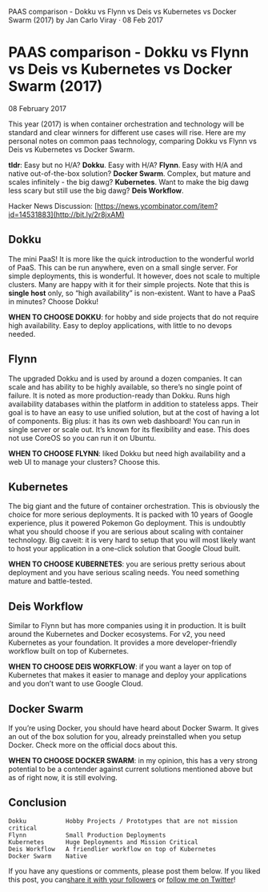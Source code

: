 PAAS comparison - Dokku vs Flynn vs Deis vs Kubernetes vs Docker Swarm (2017) by Jan Carlo Viray · 08 Feb 2017

# PAAS comparison - Dokku vs Flynn vs Deis vs Kubernetes vs Docker Swarm (2017)

 08 February 2017

This year (2017) is when container orchestration and technology will be standard and clear winners for different use cases will rise. Here are my personal notes on common paas technology, comparing Dokku vs Flynn vs Deis vs Kubernetes vs Docker Swarm.

**tldr**: Easy but no H/A? **Dokku**. Easy with H/A? **Flynn**. Easy with H/A and native out-of-the-box solution? **Docker Swarm**. Complex, but mature and scales infinitely - the big dawg? **Kubernetes**. Want to make the big dawg less scary but still use the big dawg? **Deis Workflow**.

Hacker News Discussion: [https://news.ycombinator.com/item?id=14531883](http://bit.ly/2r8jxAM)

## Dokku

The mini PaaS! It is more like the quick introduction to the wonderful world of PaaS. This can be run anywhere, even on a small single server. For simple deployments, this is wonderful. It however, does not scale to multiple clusters. Many are happy with it for their simple projects. Note that this is **single host** only, so “high availability” is non-existent. Want to have a PaaS in minutes? Choose Dokku!

**WHEN TO CHOOSE DOKKU**: for hobby and side projects that do not require high availability. Easy to deploy applications, with little to no devops needed.

## Flynn

The upgraded Dokku and is used by around a dozen companies. It can scale and has ability to be highly available, so there’s no single point of failure. It is noted as more production-ready than Dokku. Runs high availability databases within the platform in addition to stateless apps. Their goal is to have an easy to use unified solution, but at the cost of having a lot of components. Big plus: it has its own web dashboard! You can run in single server or scale out. It’s known for its flexibility and ease. This does not use CoreOS so you can run it on Ubuntu.

**WHEN TO CHOOSE FLYNN**: liked Dokku but need high availability and a web UI to manage your clusters? Choose this.

## Kubernetes

The big giant and the future of container orchestration. This is obviously the choice for more serious deployments. It is packed with 10 years of Google experience, plus it powered Pokemon Go deployment. This is undoubtly what you should choose if you are serious about scaling with container technology. Big caveit: it is very hard to setup that you will most likely want to host your application in a one-click solution that Google Cloud built.

**WHEN TO CHOOSE KUBERNETES**: you are serious pretty serious about deployment and you have serious scaling needs. You need something mature and battle-tested.

## Deis Workflow

Similar to Flynn but has more companies using it in production. It is built around the Kubernetes and Docker ecosystems. For v2, you need Kubernetes as your foundation. It provides a more developer-friendly workflow built on top of Kubernetes.

**WHEN TO CHOOSE DEIS WORKFLOW**: if you want a layer on top of Kubernetes that makes it easier to manage and deploy your applications and you don’t want to use Google Cloud.

## Docker Swarm

If you’re using Docker, you should have heard about Docker Swarm. It gives an out of the box solution for you, already preinstalled when you setup Docker. Check more on the official docs about this.

**WHEN TO CHOOSE DOCKER SWARM**: in my opinion, this has a very strong potential to be a contender against current solutions mentioned above but as of right now, it is still evolving.

## Conclusion

	Dokku           Hobby Projects / Prototypes that are not mission critical
	Flynn           Small Production Deployments
	Kubernetes      Huge Deployments and Mission Critical
	Deis Workflow   A friendlier workflow on top of Kubernetes
	Docker Swarm    Native

If you have any questions or comments, please post them below. If you liked this post, you can[share it with your followers](https://twitter.com/intent/tweet?url=http://www.jancarloviray.com/blog/paas-comparison-2017-dokku-flynn-deis-kubernetes-docker-swarm/&text=PAAS%20comparison%20-%20Dokku%20vs%20Flynn%20vs%20Deis%20vs%20Kubernetes%20vs%20Docker%20Swarm%20(2017)&via=jancarloviray) or [follow me on Twitter](https://twitter.com/jancarloviray)!